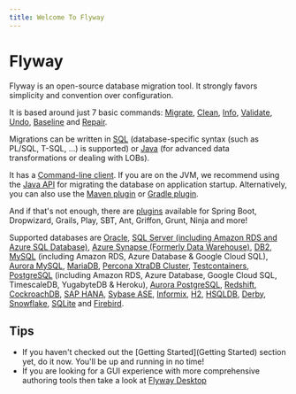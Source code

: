 ```yaml
---
title: Welcome To Flyway
---
```


<h1 class="text--center">
    <span class="icon--flyway color--red icon--6x display--block spaced-v"></span>
    <span class="text--redgate text--bigger">Flyway</span>
</h1>

<p>Flyway is an open-source database migration tool. It strongly favors simplicity and convention over
    configuration.</p>

<p>It is based around just 7 basic commands:
    <a href="Commands/migrate">Migrate</a>,
    <a href="Commands/clean">Clean</a>,
    <a href="Commands/info">Info</a>,
    <a href="Commands/validate">Validate</a>,
    <a href="Commands/undo">Undo</a>,
    <a href="Commands/baseline">Baseline</a> and
    <a href="Commands/repair">Repair</a>.
</p>

<p>Migrations can be written in <a href="Concepts/migrations#sql-based-migrations">SQL</a>
    (database-specific syntax (such as PL/SQL, T-SQL, ...) is supported)
    or <a href="Concepts/migrations#java-based-migrations">Java</a>
    (for advanced data transformations or dealing with LOBs).</p>

<p>It has a <a href="Usage/Command Line">Command-line client</a>.
    If you are on the JVM, we recommend using the <a href="Uusage/api">Java API</a>
    for migrating the database on application startup.
    Alternatively, you can also use the <a href="Usage/Maven Goal">Maven plugin</a>
    or <a href="Usage/Gradle Task">Gradle plugin</a>.</p>

<p>And if that's not enough, there are <a href="Usage/Community%20Plugins%20and%20Integrations">plugins</a>
    available for Spring Boot, Dropwizard, Grails, Play, SBT, Ant, Griffon, Grunt, Ninja and more!</p>

<p>Supported databases are
    <a href="Supported Databases/oracle">Oracle</a>,
    <a href="Supported Databases/SQL Server">SQL Server (including Amazon RDS and Azure SQL Database)</a>,
    <a href="Supported Databases/Azure Synapse">Azure Synapse (Formerly Data Warehouse)</a>,
    <a href="Supported Databases/db2">DB2</a>,
    <a href="Supported Databases/mysql">MySQL</a> (including Amazon RDS, Azure Database &amp; Google Cloud SQL),
    <a href="Supported Databases/aurora-mysql">Aurora MySQL</a>,
    <a href="Supported Databases/mariadb">MariaDB</a>,
    <a href="Supported Databases/Percona XtraDB Cluster">Percona XtraDB Cluster</a>,
    <a href="Supported Databases/testcontainers">Testcontainers</a>,
    <a href="Supported Databases/postgresql">PostgreSQL</a> (including Amazon RDS, Azure Database, Google Cloud SQL, TimescaleDB, YugabyteDB &amp; Heroku),
    <a href="Supported Databases/aurora-postgresql">Aurora PostgreSQL</a>,
    <a href="Supported Databases/redshift">Redshift</a>,
    <a href="Supported Databases/cockroachdb">CockroachDB</a>,
    <a href="Supported Databases/SAP HANA (Including SAP HANA Cloud)">SAP HANA</a>,
    <a href="Supported Databases/sybasease">Sybase ASE</a>,
    <a href="Supported Databases/informix">Informix</a>,
    <a href="Supported Databases/h2">H2</a>,
    <a href="Supported Databases/hsqldb">HSQLDB</a>,
    <a href="Supported Databases/derby">Derby</a>,
    <a href="Supported Databases/snowflake">Snowflake</a>,
    <a href="Supported Databases/sqlite">SQLite</a> and
    <a href="Supported Databases/firebird">Firebird</a>.</p>

## Tips
* If you haven't checked out the [Getting Started](Getting Started) section yet, do it now. You'll be up
    and running in no time!
* If you are looking for a GUI experience with more comprehensive authoring tools then take a look at <a href="https://documentation.red-gate.com/fd/flyway-desktop-138346953.html">Flyway Desktop</a> 
